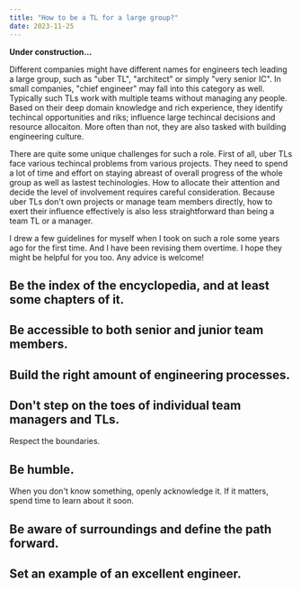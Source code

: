 ```yaml
---
title: "How to be a TL for a large group?"
date: 2023-11-25
---
```


__Under construction...__

Different companies might have different names for engineers tech leading a large group, such as "uber TL", "architect" or simply "very senior IC". In small companies, "chief engineer" may fall into this category as well. Typically such TLs work with multiple teams without managing any people. Based on their deep domain knowledge and rich experience, they identify techincal opportunities and riks; influence large techincal decisions and resource allocaiton. More often than not, they are also tasked with building engineering culture.

There are quite some unique challenges for such a role. First of all, uber TLs face various techincal problems from various projects. They need to spend a lot of time and effort on staying abreast of  overall progress of the whole group as well as lastest techinologies. How to allocate their attention and decide the level of involvement requires careful consideration. Because uber TLs don't own projects or manage team members directly, how to exert their influence effectively is also less straightforward than being a team TL or a manager.

I drew a few guidelines for myself when I took on such a role some years ago for the first time. And I have been revising them overtime. I hope they might be helpful for you too. Any advice is welcome!

## Be the index of the encyclopedia, and at least some chapters of it.
## Be accessible to both senior and junior team members.
## Build the right amount of engineering processes.
## Don't step on the toes of individual team managers and TLs.
Respect the boundaries.
## Be humble.
When you don't know something, openly acknowledge it. If it matters, spend time to learn about it soon.
## Be aware of surroundings and define the path forward.
## Set an example of an excellent engineer.
